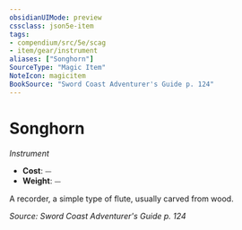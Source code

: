 ```yaml
---
obsidianUIMode: preview
cssclass: json5e-item
tags:
- compendium/src/5e/scag
- item/gear/instrument
aliases: ["Songhorn"]
SourceType: "Magic Item"
NoteIcon: magicitem
BookSource: "Sword Coast Adventurer's Guide p. 124"
---
```

# Songhorn
*Instrument*  

- **Cost**: ⏤
- **Weight**: ⏤

A recorder, a simple type of flute, usually carved from wood.

*Source: Sword Coast Adventurer's Guide p. 124*